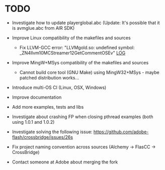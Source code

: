 TODO
====

* Investigate how to update playerglobal.abc (Update: It's possible that it is avmglue.abc from AIR SDK)

* Improve Linux compatibility of the makefiles and sources
  * Fix LLVM-GCC error: "LLVMgold.so: undefined symbol: _ZN4llvm10MCStreamer12GetCommentOSEv" [LOG](https://s3.amazonaws.com/archive.travis-ci.org/jobs/24382789/log.txt)

* Improve MingW+MSys compatibility of the makefiles and sources
  * Cannot build core tool (GNU Make) using MingW32+MSys - maybe patched distribution works...

* Introduce multi-OS CI (Linux, OSX, Windows)

* Improve documentation

* Add more examples, tests and libs

* Investigate about crashing FP when closing pthread examples (both using 1.0.1 and 1.0.2)

* Investigate solving the following issue: https://github.com/adobe-flash/crossbridge/issues/26s

* Fix project naming convention across sources (Alchemy -> FlasCC -> CrossBridge)

* Contact someone at Adobe about merging the fork